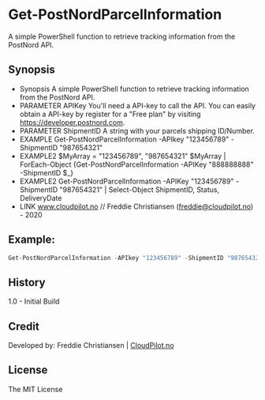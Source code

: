 # Get-PostNordParcelInformation

A simple PowerShell function to retrieve tracking information from the PostNord API.

## Synopsis
* Synopsis
   A simple PowerShell function to retrieve tracking information from the PostNord API.
* PARAMETER APIKey
   You'll need a API-key to call the API. You can easily obtain a API-key by register for a "Free plan" by visiting
   https://developer.postnord.com. 
* PARAMETER ShipmentID
    A string with your parcels shipping ID/Number.
* EXAMPLE
   Get-PostNordParcelInformation -APIkey "123456789" -ShipmentID "987654321"
* EXAMPLE2
   $MyArray = "123456789", "987654321"
   $MyArray | ForEach-Object {Get-PostNordParcelInformation -APIKey "888888888" -ShipmentID $_}
* EXAMPLE2
   Get-PostNordParcelInformation -APIKey "123456789" -ShipmentID "987654321" | Select-Object ShipmentID, Status, DeliveryDate
* LINK
   www.cloudpilot.no // Freddie Christiansen (freddie@cloudpilot.no) - 2020


## Example:
````powershell
Get-PostNordParcelInformation -APIkey "123456789" -ShipmentID "987654321"
````


## History
1.0 - Initial Build 


## Credit
Developed by: Freddie Christiansen | [CloudPilot.no](www.cloudpilot.no)


## License
The MIT License
